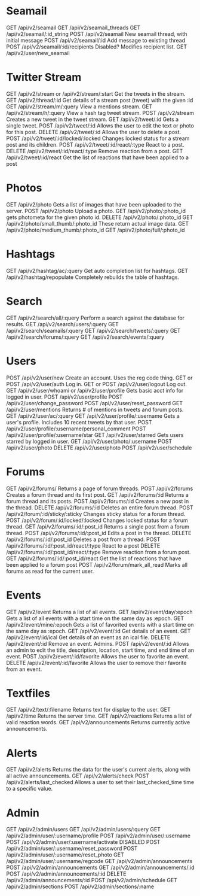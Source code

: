
# Seamail
GET /api/v2/seamail
GET /api/v2/seamail_threads
GET /api/v2/seamail/:id_string
POST /api/v2/seamail											New seamail thread, with initial message
POST /api/v2/seamail/:id										Add message to existing thread
POST /api/v2/seamail/:id/recipients								Disabled? Modifies recipient list.
GET /api/v2/user/new_seamail

# Twitter Stream
GET /api/v2/stream or /api/v2/stream/:start						Get the tweets in the stream.
GET /api/v2/thread/:id											Get details of a stream post (tweet) with the given :id
GET /api/v2/stream/m/:query									View a mentions stream. 
GET /api/v2/stream/h/:query									View a hash tag tweet stream.
POST /api/v2/stream											Creates a new tweet in the tweet stream.
GET /api/v2/tweet/:id											Gets a single tweet.
POST /api/v2/tweet/:id											Allows the user to edit the text or photo for this post. 
DELETE /api/v2/tweet/:id										Allows the user to delete a post.
POST /api/v2/tweet/:id/locked/:locked							Changes locked status for a stream post and its children. 
POST /api/v2/tweet/:id/react/:type								React to a post. 
DELETE /api/v2/tweet/:id/react/:type								Remove reaction from a post.
GET /api/v2/tweet/:id/react										Get the list of reactions that have been applied to a post

# Photos
GET /api/v2/photo												Gets a list of images that have been uploaded to the server.
POST /api/v2/photo											Upload a photo.
GET /api/v2/photo/:photo_id									gets photometa for the given photo id.
DELETE /api/v2/photo/:photo_id
GET /api/v2/photo/small_thumb/:photo_id							These return actual image data.
GET /api/v2/photo/medium_thumb/:photo_id
GET /api/v2/photo/full/:photo_id

# Hashtags
GET /api/v2/hashtag/ac/:query									Get auto completion list for hashtags. 
GET /api/v2/hashtag/repopulate									Completely rebuilds the table of hashtags.

# Search
GET /api/v2/search/all/:query									Perform a search against the database for results.
GET /api/v2/search/users/:query
GET /api/v2/search/seamails/:query
GET /api/v2/search/tweets/:query
GET /api/v2/search/forums/:query
GET /api/v2/search/events/:query

# Users
POST /api/v2/user/new										Create an account. Uses the reg code thing.
GET or POST /api/v2/user/auth									Log in.
GET or POST /api/v2/user/logout								Log out.
GET /api/v2/user/whoami or /api/v2/user/profile					Gets basic acct info for logged in user.
POST /api/v2/user/profile
POST /api/v2/user/change_password
POST /api/v2/user/reset_password
GET /api/v2/user/mentions										Returns # of mentions in tweets and forum posts.
GET /api/v2/user/ac/:query
GET /api/v2/user/profile/:username								Gets a user's profile. Includes 10 recent tweets by that user.
POST /api/v2/user/profile/:username/personal_comment
POST /api/v2/user/profile/:username/star
GET /api/v2/user/starred										Gets users starred by logged in user.
GET /api/v2/user/photo/:username
POST /api/v2/user/photo
DELETE /api/v2/user/photo
POST /api/v2/user/schedule

# Forums
GET /api/v2/forums/													Returns a page of forum threads.
POST /api/v2/forums													Creates a forum thread and its first post.
GET /api/v2/forums/:id													Returns a forum thread and its posts.
POST /api/v2/forums/:id												Creates a new post in the thread.
DELETE /api/v2/forums/:id												Deletes an entire forum thread.
POST /api/v2/forum/:id/sticky/:sticky										Changes sticky status for a forum thread.
POST /api/v2/forum/:id/locked/:locked									Changes locked status for a forum thread.
GET /api/v2/forums/:id/:post_id											Returns a single post from a forum thread.
POST /api/v2/forums/:id/:post_id										Edits a post in the thread.
DELETE /api/v2/forums/:id/:post_id										Deletes a post from a thread.
POST /api/v2/forums/:id/:post_id/react/:type								React to a post
DELETE /api/v2/forums/:id/:post_id/react/:type							Remove reaction from a forum post.
GET /api/v2/forums/:id/:post_id/react										Get the list of reactions that have been applied to a forum post
POST /api/v2/forum/mark_all_read										Marks all forums as read for the current user.

# Events
GET /api/v2/event														Returns a list of all events.
GET /api/v2/event/day/:epoch											Gets a list of all events with a start time on the same day as :epoch.
GET /api/v2/event/mine/:epoch											Gets a list of favorited events with a start time on the same day as :epoch.
GET /api/v2/event/:id													Get details of an event.
GET /api/v2/event/:id/ical												Get details of an event as an ical file.
DELETE /api/v2/event/:id												Remove an event. Admins.
POST /api/v2/event/:id													Allows an admin to edit the title, description, location, start time, and end time of an event.
POST /api/v2/event/:id/favorite											Allows the user to favorite an event.
DELETE /api/v2/event/:id/favorite										Allows the user to remove their favorite from an event.

# Textfiles
GET /api/v2/text/:filename												Returns text for display to the user. 
GET /api/v2/time														Returns the server time.
GET /api/v2/reactions													Returns a list of valid reaction words.
GET /api/v2/announcements											Returns currently active announcements.

# Alerts
GET /api/v2/alerts														Returns the data for the user's current alerts, along with all active announcements.
GET /api/v2/alerts/check
POST /api/v2/alerts/last_checked										Allows a user to set their last_checked_time time to a specific value.

# Admin
GET /api/v2/admin/users
GET /api/v2/admin/users/:query
GET /api/v2/admin/user/:username/profile
POST /api/v2/admin/user/:username
POST /api/v2/admin/user/:username/activate DISABLED
POST /api/v2/admin/user/:username/reset_password
POST /api/v2/admin/user/:username/reset_photo
GET /api/v2/admin/user/:username/regcode
GET /api/v2/admin/announcements
POST /api/v2/admin/announcements
GET /api/v2/admin/announcements/:id
POST /api/v2/admin/announcements/:id
DELETE /api/v2/admin/announcements/:id
POST /api/v2/admin/schedule
GET /api/v2/admin/sections
POST /api/v2/admin/sections/:name
